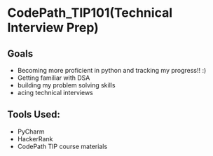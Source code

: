 # CodePath_TIP101(Technical Interview Prep)
## Goals 
 - Becoming more proficient in python and tracking my progress!! :)
 - Getting familiar with DSA
 - building my problem solving skills
 - acing technical interviews 

## Tools Used: 
 - PyCharm
 - HackerRank
 - CodePath TIP course materials 
